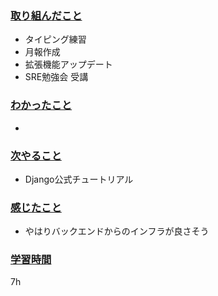 ### <u>取り組んだこと</u>
- タイピング練習
- 月報作成
- 拡張機能アップデート
- SRE勉強会 受講

### <u>わかったこと</u>
- 

### <u>次やること</u>
- Django公式チュートリアル

### <u>感じたこと</u>
- やはりバックエンドからのインフラが良さそう

### <u>学習時間</u>
7h
